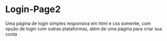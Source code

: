 # Login-Page2
Uma página de login simples responsiva em html e css somente, com opção de login com outras plataformas, além de uma página para criar sua conta
